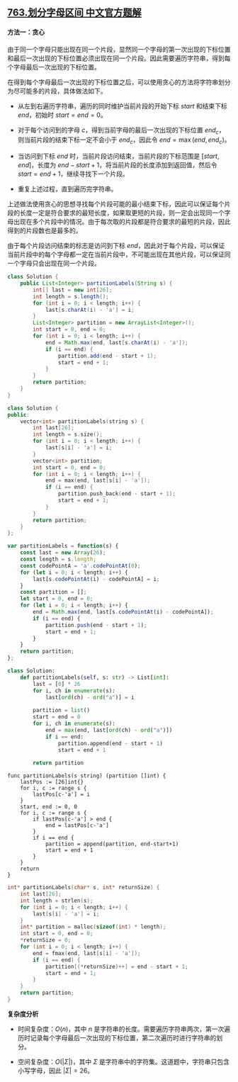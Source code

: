 ## [763.划分字母区间 中文官方题解](https://leetcode.cn/problems/partition-labels/solutions/100000/hua-fen-zi-mu-qu-jian-by-leetcode-solution)
#### 方法一：贪心

由于同一个字母只能出现在同一个片段，显然同一个字母的第一次出现的下标位置和最后一次出现的下标位置必须出现在同一个片段。因此需要遍历字符串，得到每个字母最后一次出现的下标位置。

在得到每个字母最后一次出现的下标位置之后，可以使用贪心的方法将字符串划分为尽可能多的片段，具体做法如下。

- 从左到右遍历字符串，遍历的同时维护当前片段的开始下标 $\textit{start}$ 和结束下标 $\textit{end}$，初始时 $\textit{start}=\textit{end}=0$。

- 对于每个访问到的字母 $c$，得到当前字母的最后一次出现的下标位置 $\textit{end}_c$，则当前片段的结束下标一定不会小于 $\textit{end}_c$，因此令 $\textit{end}=\max(\textit{end},\textit{end}_c)$。

- 当访问到下标 $\textit{end}$ 时，当前片段访问结束，当前片段的下标范围是 $[\textit{start},\textit{end}]$，长度为 $\textit{end}-\textit{start}+1$，将当前片段的长度添加到返回值，然后令 $\textit{start}=\textit{end}+1$，继续寻找下一个片段。

- 重复上述过程，直到遍历完字符串。

上述做法使用贪心的思想寻找每个片段可能的最小结束下标，因此可以保证每个片段的长度一定是符合要求的最短长度，如果取更短的片段，则一定会出现同一个字母出现在多个片段中的情况。由于每次取的片段都是符合要求的最短的片段，因此得到的片段数也是最多的。

由于每个片段访问结束的标志是访问到下标 $\textit{end}$，因此对于每个片段，可以保证当前片段中的每个字母都一定在当前片段中，不可能出现在其他片段，可以保证同一个字母只会出现在同一个片段。

```Java [sol1-Java]
class Solution {
    public List<Integer> partitionLabels(String s) {
        int[] last = new int[26];
        int length = s.length();
        for (int i = 0; i < length; i++) {
            last[s.charAt(i) - 'a'] = i;
        }
        List<Integer> partition = new ArrayList<Integer>();
        int start = 0, end = 0;
        for (int i = 0; i < length; i++) {
            end = Math.max(end, last[s.charAt(i) - 'a']);
            if (i == end) {
                partition.add(end - start + 1);
                start = end + 1;
            }
        }
        return partition;
    }
}
```

```C++ [sol1-C++]
class Solution {
public:
    vector<int> partitionLabels(string s) {
        int last[26];
        int length = s.size();
        for (int i = 0; i < length; i++) {
            last[s[i] - 'a'] = i;
        }
        vector<int> partition;
        int start = 0, end = 0;
        for (int i = 0; i < length; i++) {
            end = max(end, last[s[i] - 'a']);
            if (i == end) {
                partition.push_back(end - start + 1);
                start = end + 1;
            }
        }
        return partition;
    }
};
```

```JavaScript [sol1-JavaScript]
var partitionLabels = function(s) {
    const last = new Array(26);
    const length = s.length;
    const codePointA = 'a'.codePointAt(0);
    for (let i = 0; i < length; i++) {
        last[s.codePointAt(i) - codePointA] = i;
    }
    const partition = [];
    let start = 0, end = 0;
    for (let i = 0; i < length; i++) {
        end = Math.max(end, last[s.codePointAt(i) - codePointA]);
        if (i == end) {
            partition.push(end - start + 1);
            start = end + 1;
        }
    }
    return partition;
};
```

```Python [sol1-Python3]
class Solution:
    def partitionLabels(self, s: str) -> List[int]:
        last = [0] * 26
        for i, ch in enumerate(s):
            last[ord(ch) - ord("a")] = i
        
        partition = list()
        start = end = 0
        for i, ch in enumerate(s):
            end = max(end, last[ord(ch) - ord("a")])
            if i == end:
                partition.append(end - start + 1)
                start = end + 1
        
        return partition
```

```Golang [sol1-Golang]
func partitionLabels(s string) (partition []int) {
    lastPos := [26]int{}
    for i, c := range s {
        lastPos[c-'a'] = i
    }
    start, end := 0, 0
    for i, c := range s {
        if lastPos[c-'a'] > end {
            end = lastPos[c-'a']
        }
        if i == end {
            partition = append(partition, end-start+1)
            start = end + 1
        }
    }
    return
}
```

```C [sol1-C]
int* partitionLabels(char* s, int* returnSize) {
    int last[26];
    int length = strlen(s);
    for (int i = 0; i < length; i++) {
        last[s[i] - 'a'] = i;
    }
    int* partition = malloc(sizeof(int) * length);
    int start = 0, end = 0;
    *returnSize = 0;
    for (int i = 0; i < length; i++) {
        end = fmax(end, last[s[i] - 'a']);
        if (i == end) {
            partition[(*returnSize)++] = end - start + 1;
            start = end + 1;
        }
    }
    return partition;
}
```

**复杂度分析**

- 时间复杂度：$O(n)$，其中 $n$ 是字符串的长度。需要遍历字符串两次，第一次遍历时记录每个字母最后一次出现的下标位置，第二次遍历时进行字符串的划分。

- 空间复杂度：$O(|\Sigma|)$，其中 $\Sigma$ 是字符串中的字符集。这道题中，字符串只包含小写字母，因此 $|\Sigma|=26$。